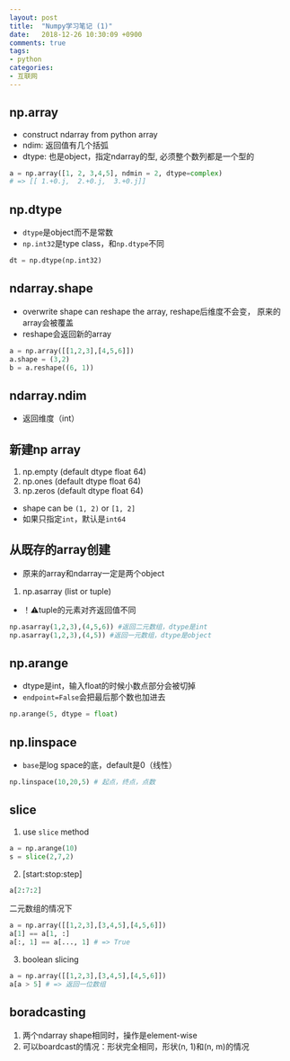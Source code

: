 ```yaml
---
layout: post
title:  "Numpy学习笔记 (1)"
date:   2018-12-26 10:30:09 +0900
comments: true
tags:
- python
categories:
- 互联网
---
```


## np.array
- construct ndarray from python array
- ndim: 返回值有几个括弧
- dtype: 也是object，指定ndarray的型, 必须整个数列都是一个型的
```py
a = np.array([1, 2, 3,4,5], ndmin = 2, dtype=complex)
# => [[ 1.+0.j,  2.+0.j,  3.+0.j]]
```

## np.dtype
- `dtype`是object而不是常数
- `np.int32`是type class，和`np.dtype`不同
```py
dt = np.dtype(np.int32)
```

## ndarray.shape
- overwrite shape can reshape the array, reshape后维度不会变， 原来的array会被覆盖
- reshape会返回新的array
```py
a = np.array([[1,2,3],[4,5,6]])
a.shape = (3,2)
b = a.reshape((6, 1))
```

## ndarray.ndim
- 返回维度（int）

## 新建np array
1. np.empty (default dtype float 64)
2. np.ones (default dtype float 64)
3. np.zeros (default dtype float 64)
- shape can be `(1, 2)` or `[1, 2]`
- 如果只指定`int`，默认是`int64`

## 从既存的array创建
- 原来的array和ndarray一定是两个object
1. np.asarray (list or tuple)
- ！⚠️tuple的元素对齐返回值不同
```py
np.asarray(1,2,3),(4,5,6)) #返回二元数组，dtype是int
np.asarray(1,2,3),(4,5)) #返回一元数组，dtype是object
```

## np.arange
- dtype是int，输入float的时候小数点部分会被切掉
- `endpoint=False`会把最后那个数也加进去
```py
np.arange(5, dtype = float)
```

## np.linspace
- `base`是log space的底，default是0（线性）
```py
np.linspace(10,20,5) # 起点，终点，点数
```

## slice
1. use `slice` method
```py
a = np.arange(10)
s = slice(2,7,2)
```
2. [start:stop:step]
```py
a[2:7:2]
```
二元数组的情况下
```py
a = np.array([[1,2,3],[3,4,5],[4,5,6]])
a[1] == a[1, :]
a[:, 1] == a[..., 1] # => True
```
3. boolean slicing
```py
a = np.array([[1,2,3],[3,4,5],[4,5,6]])
a[a > 5] # => 返回一位数组
```

## boradcasting
1. 两个ndarray shape相同时，操作是element-wise
2. 可以boardcast的情况：形状完全相同，形状(n, 1)和(n, m)的情况

